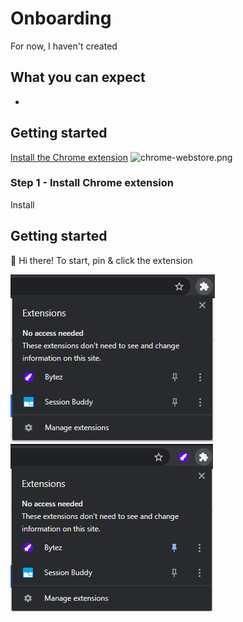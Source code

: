 # Onboarding
For now, I haven't created 

## What you can expect
* 

## Getting started
[Install the Chrome extension](https://chrome.google.com/webstore/detail/bytez/bpmfhekkemkklhccdjkeokildopbneni)
![chrome-webstore.png](/chrome-webstore.png "Install")

### Step 1 - Install Chrome extension
Install
## Getting started 
👋 Hi there!
To start, pin & click the extension

![Unpinned](/unpinnned.png "Unpinned")
![Pinned](/pinned.png "Pinned")
